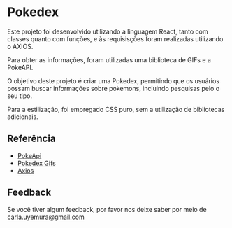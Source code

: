 
# Pokedex

Este projeto foi desenvolvido utilizando a linguagem React, tanto com classes quanto com funções, e às requisisções foram realizadas utilizando o AXIOS. 

Para obter as informações, foram utilizadas uma biblioteca de GIFs e a PokeAPI.

O objetivo deste projeto é criar uma Pokedex, permitindo que os usuários possam buscar informações sobre pokemons, incluindo pesquisas pelo o seu tipo. 

Para a estilização, foi empregado CSS puro, sem a utilização de bibliotecas adicionais.

## Referência

 - [PokeApi](https://pokeapi.co/)
 - [Pokedex Gifs](https://www.npmjs.com/package/pokedex)
 - [Axios](https://www.npmjs.com/package/axios)


## Feedback

Se você tiver algum feedback, por favor nos deixe saber por meio de carla.uyemura@gmail.com
